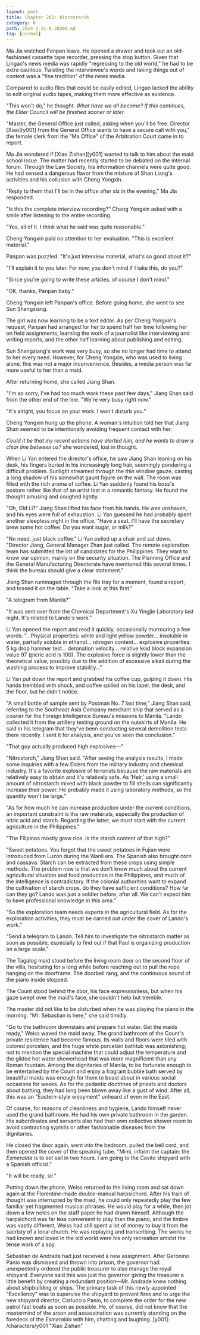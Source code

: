 ```yaml
---
layout: post
title: Chapter 283: Nitrostarch
category: 6
path: 2014-1-21-6-28300.md
tag: [normal]
---
```


Ma Jia watched Panpan leave. He opened a drawer and took out an old-fashioned cassette tape recorder, pressing the stop button. Given that Lingao's news media was rapidly "regressing to the old world," he had to be extra cautious. Twisting the interviewee's words and taking things out of context was a "fine tradition" of the news media.

Compared to audio files that could be easily edited, Lingao lacked the ability to edit original audio tapes, making them more effective as evidence.

"This won't do," he thought. *What have we all become? If this continues, the Elder Council will be finished sooner or later.*

"Master, the General Office just called, asking when you'll be free. Director [Xiao][y001] from the General Office wants to have a secure call with you," the female clerk from the "Ma Office" of the Arbitration Court came in to report.

Ma Jia wondered if [Xiao Zishan][y001] wanted to talk to him about the maid school issue. The matter had recently started to be debated on the internal forum. Through the Law Society, his information channels were quite good. He had sensed a dangerous flavor from the mixture of Shan Liang's activities and his collusion with Cheng Yongxin.

"Reply to them that I'll be in the office after six in the evening," Ma Jia responded.

"Is this the complete interview recording?" Cheng Yongxin asked with a smile after listening to the entire recording.

"Yes, all of it. I think what he said was quite reasonable."

Cheng Yongxin paid no attention to her evaluation. "This is excellent material."

Panpan was puzzled. "It's just interview material, what's so good about it?"

"I'll explain it to you later. For now, you don't mind if I take this, do you?"

"Since you're going to write these articles, of course I don't mind."

"OK, thanks, Panpan baby."

Cheng Yongxin left Panpan's office. Before going home, she went to see Sun Shangxiang.

The girl was now learning to be a text editor. As per Cheng Yongxin's request, Panpan had arranged for her to spend half her time following her on field assignments, learning the work of a journalist like interviewing and writing reports, and the other half learning about publishing and editing.

Sun Shangxiang's work was very busy, so she no longer had time to attend to her every need. However, for Cheng Yongxin, who was used to living alone, this was not a major inconvenience. Besides, a media person was far more useful to her than a maid.

After returning home, she called Jiang Shan.

"I'm so sorry, I've had too much work these past few days," Jiang Shan said from the other end of the line. "We're very busy right now."

"It's alright, you focus on your work. I won't disturb you."

Cheng Yongxin hung up the phone. A woman's intuition told her that Jiang Shan seemed to be intentionally avoiding frequent contact with her.

*Could it be that my recent actions have alerted him, and he wants to draw a clear line between us?* she wondered, lost in thought.

When Li Yan entered the director's office, he saw Jiang Shan leaning on his desk, his fingers buried in his increasingly long hair, seemingly pondering a difficult problem. Sunlight streamed through the thin window gauze, casting a long shadow of his somewhat gaunt figure on the wall. The room was filled with the rich aroma of coffee. Li Yan suddenly found his boss's posture rather like that of an artist lost in a romantic fantasy. He found the thought amusing and coughed lightly.

"Oh, Old Li?" Jiang Shan lifted his face from his hands. He was unshaven, and his eyes were full of exhaustion. Li Yan guessed he had probably spent another sleepless night in the office. "Have a seat. I'll have the secretary brew some hot coffee. Do you want sugar, or milk?"

"No need, just black coffee." Li Yan pulled up a chair and sat down. "Director Jiang, General Manager Zhan just called. The remote exploration team has submitted the list of candidates for the Philippines. They want to know our opinion, mainly on the security situation. The Planning Office and the General Manufacturing Directorate have mentioned this several times. I think the bureau should give a clear statement."

Jiang Shan rummaged through the file tray for a moment, found a report, and tossed it on the table. "Take a look at this first."

"A telegram from Manila?"

"It was sent over from the Chemical Department's Xu Yingjie Laboratory last night. It's related to Lando's work."

Li Yan opened the report and read it quickly, occasionally murmuring a few words: "...Physical properties: white and light yellow powder... insoluble in water, partially soluble in ethanol... nitrogen content... explosive properties: 5 kg drop hammer test... detonation velocity... relative lead block expansion value 97 (picric acid is 100). The explosive force is slightly lower than the theoretical value, possibly due to the addition of excessive alkali during the washing process to improve stability..."

Li Yan put down the report and grabbed his coffee cup, gulping it down. His hands trembled with shock, and coffee spilled on his lapel, the desk, and the floor, but he didn't notice.

"A small bottle of sample sent by Postman No. 7 last time," Jiang Shan said, referring to the Southeast Asia Company merchant ship that served as a courier for the Foreign Intelligence Bureau's missions to Manila. "Lando collected it from the artillery testing ground on the outskirts of Manila. He said in his telegram that they've been conducting several demolition tests there recently. I sent it for analysis, and you've seen the conclusion."

"That guy actually produced high explosives—"

"Nitrostarch," Jiang Shan said. "After seeing the analysis results, I made some inquiries with a few Elders from the military industry and chemical industry. It's a favorite explosive of terrorists because the raw materials are relatively easy to obtain and it's relatively safe. As 'Heir,' using a small amount of nitrostarch mixed with black powder to fill shells can significantly increase their power. He probably made it using laboratory methods, so the quantity won't be large."

"As for how much he can increase production under the current conditions, an important constraint is the raw materials, especially the production of nitric acid and starch. Regarding the latter, we must start with the current agriculture in the Philippines."

"The Filipinos mostly grow rice. Is the starch content of that high?"

"Sweet potatoes. You forgot that the sweet potatoes in Fujian were introduced from Luzon during the Wanli era. The Spanish also brought corn and cassava. Starch can be extracted from these crops using simple methods. The problem now is that we don't know much about the current agricultural situation and food production in the Philippines, and much of the intelligence is contradictory. If the colonial authorities want to expand the cultivation of starch crops, do they have sufficient conditions? How far can they go? Lando was just a soldier before, after all. We can't expect him to have professional knowledge in this area."

"So the exploration team needs experts in the agricultural field. As for the exploration activities, they must be carried out under the cover of Lando's work."

"Send a telegram to Lando. Tell him to investigate the nitrostarch matter as soon as possible, especially to find out if that Paul is organizing production on a large scale."

The Tagalog maid stood before the living room door on the second floor of the villa, hesitating for a long while before reaching out to pull the rope hanging on the doorframe. The doorbell rang, and the continuous sound of the piano inside stopped.

The Count stood behind the door, his face expressionless, but when his gaze swept over the maid's face, she couldn't help but tremble.

The master did not like to be disturbed when he was playing the piano in the morning. "Mr. Sebastian is here," she said timidly.

"Go to the bathroom downstairs and prepare hot water. Get the maids ready," Weiss waved the maid away. The grand bathroom of the Count's private residence had become famous. Its walls and floors were tiled with colored porcelain, and the huge white porcelain bathtub was astonishing; not to mention the special machine that could adjust the temperature and the gilded hot water showerhead that was more magnificent than any Roman fountain. Among the dignitaries of Manila, to be fortunate enough to be entertained by the Count and enjoy a fragrant bubble bath served by beautiful maids was enough for them to boast about in various social occasions for weeks. As for the pedantic doctrines of priests and doctors about bathing, they had long been blown away like a gust of wind. After all, this was an "Eastern-style enjoyment" unheard of even in the East.

Of course, for reasons of cleanliness and hygiene, Lando himself never used the grand bathroom. He had his own private bathroom in the garden. His subordinates and servants also had their own collective shower room to avoid contracting syphilis or other fashionable diseases from the dignitaries.

He closed the door again, went into the bedroom, pulled the bell cord, and then opened the cover of the speaking tube. "Mimi, inform the captain: the *Esmeralda* is to set sail in two hours. I am going to the Cavite shipyard with a Spanish official."

"It will be ready, sir."

Putting down the phone, Weiss returned to the living room and sat down again at the Florentine-made double-manual harpsichord. After his train of thought was interrupted by the maid, he could only repeatedly play the few familiar yet fragmented musical phrases. He would play for a while, then jot down a few notes on the staff paper he had drawn himself. Although the harpsichord was far less convenient to play than the piano, and the timbre was vastly different, Weiss had still spent a lot of money to buy it from the sacristy of a local church. He was replaying and transcribing. The works he had known and loved in the old world were his only recreation amidst the tense work of a spy.

Sebastian de Andrade had just received a new assignment. After Geronino Panio was dismissed and thrown into prison, the governor had unexpectedly ordered the public treasurer to also manage the royal shipyard. Everyone said this was just the governor giving the treasurer a little benefit by creating a redundant position—Mr. Andrade knew nothing about shipbuilding or ships. The primary task of this newly appointed "Excellency" was to supervise the shipyard to prevent fires and to urge the new shipyard director, Carluccio Panio, to complete the order for the new patrol fast boats as soon as possible. He, of course, did not know that the mastermind of the arson and assassination was currently standing on the foredeck of the *Esmeralda* with him, chatting and laughing.
[y001]: /characters/y001 "Xiao Zishan"